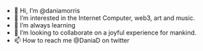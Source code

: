 - 👋 Hi, I’m @daniamorris
- 👀 I’m interested in the Internet Computer, web3, art and music.
- 🌱 I’m always learning
- 💞️ I’m looking to collaborate on a joyful experience for mankind.
- 📫 How to reach me @DaniaD on twitter

<!---
daniamorris/daniamorris is a ✨ special ✨ repository because its `README.md` (this file) appears on your GitHub profile.
You can click the Preview link to take a look at your changes.
--->
